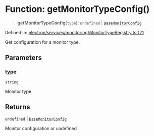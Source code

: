 # Function: getMonitorTypeConfig()

> **getMonitorTypeConfig**(`type`): `undefined` \| [`BaseMonitorConfig`](../interfaces/BaseMonitorConfig.md)

Defined in: [electron/services/monitoring/MonitorTypeRegistry.ts:121](https://github.com/Nick2bad4u/Uptime-Watcher/blob/dca5483e793478722cd3e6e125cafcec5fc771f0/electron/services/monitoring/MonitorTypeRegistry.ts#L121)

Get configuration for a monitor type.

## Parameters

### type

`string`

Monitor type

## Returns

`undefined` \| [`BaseMonitorConfig`](../interfaces/BaseMonitorConfig.md)

Monitor configuration or undefined
